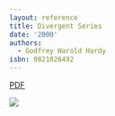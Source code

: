 ```yaml
---
layout: reference
title: Divergent Series
date: '2000'
authors:
  - Godfrey Harold Hardy
isbn: 0821826492
---
```

[PDF](https://www.math.stonybrook.edu/~bishop/classes/math638.F20/DivergentSeries(G.H.Hardy).pdf)

![](/media/books/hardy-div.jpg)
